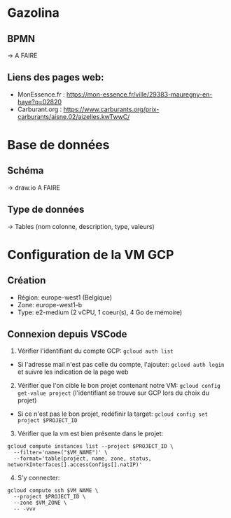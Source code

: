 # Gazolina

## BPMN

-> A FAIRE

## Liens des pages web:

- MonEssence.fr : https://mon-essence.fr/ville/29383-mauregny-en-haye?q=02820
- Carburant.org : https://www.carburants.org/prix-carburants/aisne.02/aizelles.kwTwwC/

# Base de données

## Schéma

-> draw.io A FAIRE

## Type de données

-> Tables (nom colonne, description, type, valeurs)

# Configuration de la VM GCP

## Création

- Région: europe-west1 (Belgique)
- Zone: europe-west1-b
- Type: e2-medium (2 vCPU, 1 coeur(s), 4 Go de mémoire)

## Connexion depuis VSCode

1. Vérifier l'identifiant du compte GCP: `gcloud auth list`

- Si l'adresse mail n'est pas celle du compte, l'ajouter: `gcloud auth login` et suivre les indication de la page web

2. Vérifier que l'on cible le bon projet contenant notre VM: `gcloud config get-value project` (l'identifiant se trouve sur GCP lors du choix du projet)

- Si ce n'est pas le bon projet, redéfinir la target: `gcloud config set project $PROJECT_ID`

3. Vérifier que la vm est bien présente dans le projet:

```
gcloud compute instances list --project $PROJECT_ID \
  --filter='name=("$VM_NAME")' \
  --format='table(project, name, zone, status, networkInterfaces[].accessConfigs[].natIP)'
```

4. S'y connecter:

```
gcloud compute ssh $VM_NAME \
  --project $PROJECT_ID \
  --zone $VM_ZONE \
  -- -vvv
```
